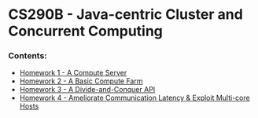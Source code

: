 # CS290B - Java-centric Cluster and Concurrent Computing

### Contents:
* [Homework 1 - A Compute Server](https://github.com/johnolos/CS290B/tree/master/hw1)
* [Homework 2 - A Basic Compute Farm](https://github.com/johnolos/CS290B/tree/master/hw2)
* [Homework 3 - A Divide-and-Conquer API](https://github.com/johnolos/CS290B/tree/master/hw3)
* [Homework 4 - Ameliorate Communication Latency & Exploit Multi-core Hosts](https://github.com/johnolos/CS290B/tree/master/hw4)
